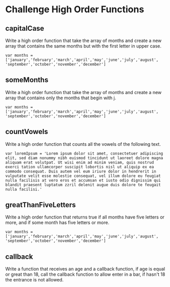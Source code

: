 # Challenge High Order Functions

## capitalCase

Write a high order function that take the array of months and create a new array that contains the same months but with the first letter in upper case.

```
var months = ['january','february','march','april','may','june','july','august', 'september','october','november','december']
```

## someMonths

Write a high order function that take the array of months and create a new array that contains only the months that begin with j.

```
var months = ['january','february','march','april','may','june','july','august', 'september','october','november','december']
```

## countVowels

Write a high order function that counts all the vowels of the following text.

```
var loremIpsum = 'Lorem ipsum dolor sit amet, consectetuer adipiscing elit, sed diam nonummy nibh euismod tincidunt ut laoreet dolore magna aliquam erat volutpat. Ut wisi enim ad minim veniam, quis nostrud exerci tation ullamcorper suscipit lobortis nisl ut aliquip ex ea commodo consequat. Duis autem vel eum iriure dolor in hendrerit in vulputate velit esse molestie consequat, vel illum dolore eu feugiat nulla facilisis at vero eros et accumsan et iusto odio dignissim qui blandit praesent luptatum zzril delenit augue duis dolore te feugait nulla facilisi.'
```

## greatThanFiveLetters

Write a high order function that returns true if all months have five letters or more, and if some month has five letters or more.

```
var months = ['january','february','march','april','may','june','july','august', 'september','october','november','december']
```

## callback

Write a function that receives an age and a callback function, if age is equal or great than 18, call the callback function to allow enter in a bar, if hasn't 18 the entrance is not allowed.
